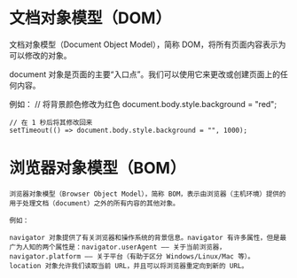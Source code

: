 # 文档对象模型（DOM）
文档对象模型（Document Object Model），简称 DOM，将所有页面内容表示为可以修改的对象。

document 对象是页面的主要“入口点”。我们可以使用它来更改或创建页面上的任何内容。

例如：
    // 将背景颜色修改为红色
    document.body.style.background = "red";

    // 在 1 秒后将其修改回来
    setTimeout(() => document.body.style.background = "", 1000);


# 浏览器对象模型（BOM）
    浏览器对象模型（Browser Object Model），简称 BOM，表示由浏览器（主机环境）提供的用于处理文档（document）之外的所有内容的其他对象。

    例如：

    navigator 对象提供了有关浏览器和操作系统的背景信息。navigator 有许多属性，但是最广为人知的两个属性是：navigator.userAgent —— 关于当前浏览器，navigator.platform —— 关于平台（有助于区分 Windows/Linux/Mac 等）。
    location 对象允许我们读取当前 URL，并且可以将浏览器重定向到新的 URL。